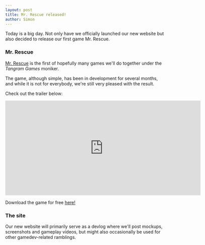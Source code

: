 ```yaml
---
layout: post
title: Mr. Rescue released!
author: Simon
---
```

Today is a big day. Not only have we officially launched our new website but also
decided to release our first game Mr. Rescue.

### Mr. Rescue ###

[Mr. Rescue](http://tangramgames.dk/games/mrrescue/) is the first of hopefully many games we'll do together under
the *Tangram Games* moniker. 

The game, although simple, has been in development for several months,
and while it is not for everybody, we're still very pleased with the result.

Check out the trailer below:

<iframe width="620" height="300" src="http://www.youtube.com/embed/5k7ctkHAURw" frameborder="0">
</iframe>

Download the game for free [here!](http://tangramgames.dk/games/mrrescue/)

### The site ###

Our new website will primarily serve as a devlog where we'll post
mockups, screenshots and gameplay videos, but might also occasionally be used for
other gamedev-related ramblings.
